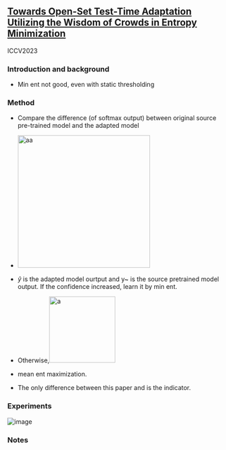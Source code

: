 ## [Towards Open-Set Test-Time Adaptation Utilizing the Wisdom of Crowds in Entropy Minimization](https://arxiv.org/pdf/2308.06879.pdf)
ICCV2023

### Introduction and background
- Min ent not good, even with static thresholding

### Method
- Compare the difference (of softmax output) between original source pre-trained model and the adapted model
- <img width=300 alt="aa" src="https://github.com/Jo-wang/Daily-Paper-Reading/assets/46414159/358d8a2d-b1cd-45fe-a255-d1f87971b299">
- $\hat{y}$ is the adapted model ourtput and y~ is the source pretrained model output. If the confidence increased, learn it by min ent.
- Otherwise,<img width=150 alt="a" src="https://github.com/Jo-wang/Daily-Paper-Reading/assets/46414159/36cace78-2c80-464d-bc8c-6898d3ee6c91">
- mean ent maximization.

- The only difference between this paper and <Improving test-time adaptation via shift-agnostic weight regularization and nearest source prototypes> is the indicator.


### Experiments
![image](https://github.com/Jo-wang/Daily-Paper-Reading/assets/46414159/037bed03-bae8-4556-8222-e8ce9465a1c8)

### Notes
